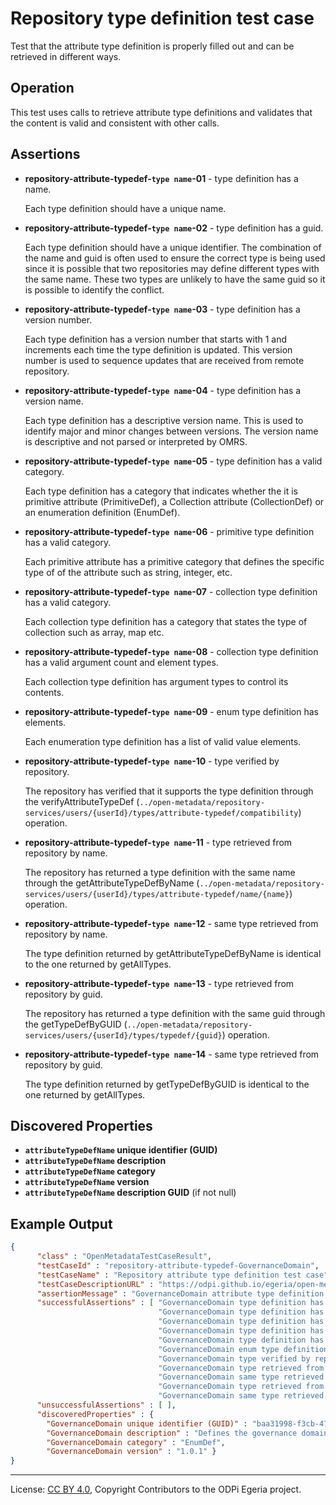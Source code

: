 <!-- SPDX-License-Identifier: CC-BY-4.0 -->
<!-- Copyright Contributors to the ODPi Egeria project. -->

# Repository type definition test case

Test that the attribute type definition is properly filled out
and can be retrieved in different ways.

## Operation

This test uses calls to retrieve attribute
type definitions and validates that the content
is valid and consistent with other calls.

## Assertions

* **repository-attribute-typedef-`type name`-01** - type definition has a name.
  
  Each type definition should have a unique name.
  
* **repository-attribute-typedef-`type name`-02** - type definition has a guid.

  Each type definition should have a unique identifier.  The combination
  of the name and guid is often used to ensure the correct type is being used
  since it is possible that two repositories may define different types
  with the same name.  These two types are unlikely to have the same guid so it
  is possible to identify the conflict.
  
* **repository-attribute-typedef-`type name`-03** - type definition has a version number.

  Each type definition has a version number that starts with 1 and increments
  each time the type definition is updated.  This version number is used to
  sequence updates that are received from remote repository.
  
* **repository-attribute-typedef-`type name`-04** - type definition has a version name.

  Each type definition has a descriptive version name.  This is used to identify
  major and minor changes between versions.  The version name is descriptive
  and not parsed or interpreted by OMRS.
  
* **repository-attribute-typedef-`type name`-05** - type definition has a valid category.

  Each type definition has a category that indicates whether the it is
  primitive attribute (PrimitiveDef), a Collection attribute (CollectionDef)
  or an enumeration definition (EnumDef).
  
* **repository-attribute-typedef-`type name`-06** - primitive type definition has a valid category.

  Each primitive attribute has a primitive category that defines the specific type of
  of the attribute such as string, integer, etc.
  
* **repository-attribute-typedef-`type name`-07** - collection type definition has a valid category.

  Each collection type definition has a category that states the type of collection
  such as array, map etc.
  
* **repository-attribute-typedef-`type name`-08** - collection type definition has a valid argument count and element types.

  Each collection type definition has argument types to control its contents.
  
* **repository-attribute-typedef-`type name`-09** - enum type definition has elements.

  Each enumeration type definition has a list of valid value elements.
  
* **repository-attribute-typedef-`type name`-10** - type verified by repository.

  The repository has verified that it supports the type definition through
  the verifyAttributeTypeDef (`../open-metadata/repository-services/users/{userId}/types/attribute-typedef/compatibility`)
  operation.
  
* **repository-attribute-typedef-`type name`-11** - type retrieved from repository by name.

  The repository has returned a type definition with the same name through
  the getAttributeTypeDefByName (`../open-metadata/repository-services/users/{userId}/types/attribute-typedef/name/{name}`)
  operation.

* **repository-attribute-typedef-`type name`-12** - same type retrieved from repository by name.

  The type definition returned by getAttributeTypeDefByName is identical to the one
  returned by getAllTypes.
  
* **repository-attribute-typedef-`type name`-13** - type retrieved from repository by guid.

  The repository has returned a type definition with the same guid through
  the getTypeDefByGUID (`../open-metadata/repository-services/users/{userId}/types/typedef/{guid}`)
  operation.
  
* **repository-attribute-typedef-`type name`-14** - same type retrieved from repository by guid.

  The type definition returned by getTypeDefByGUID is identical to the one
  returned by getAllTypes.


## Discovered Properties


* **`attributeTypeDefName` unique identifier (GUID)** 
* **`attributeTypeDefName` description**
* **`attributeTypeDefName` category**
* **`attributeTypeDefName` version**
* **`attributeTypeDefName` description GUID** (if not null)


## Example Output

```json
{
      "class" : "OpenMetadataTestCaseResult",
      "testCaseId" : "repository-attribute-typedef-GovernanceDomain",
      "testCaseName" : "Repository attribute type definition test case",
      "testCaseDescriptionURL" : "https://odpi.github.io/egeria/open-metadata-conformance-suite/docs/origin-workbench/repository-attribute-typedef-test-case.md",
      "assertionMessage" : "GovernanceDomain attribute type definition is compliant",
      "successfulAssertions" : [ "GovernanceDomain type definition has a name.",
                                 "GovernanceDomain type definition has a guid.",
                                 "GovernanceDomain type definition has a version number.",
                                 "GovernanceDomain type definition has a version name.",
                                 "GovernanceDomain type definition has a valid category.",
                                 "GovernanceDomain enum type definition has elements.",
                                 "GovernanceDomain type verified by repository.",
                                 "GovernanceDomain type retrieved from repository by name.",
                                 "GovernanceDomain same type retrieved from repository by name.",
                                 "GovernanceDomain type retrieved from repository by guid.",
                                 "GovernanceDomain same type retrieved from repository by guid." ],
      "unsuccessfulAssertions" : [ ],
      "discoveredProperties" : {
        "GovernanceDomain unique identifier (GUID)" : "baa31998-f3cb-47b0-9123-674a701e87bc",
        "GovernanceDomain description" : "Defines the governance domains that open metadata seeks to unite.",
        "GovernanceDomain category" : "EnumDef",
        "GovernanceDomain version" : "1.0.1" }
}
```


----
License: [CC BY 4.0](https://creativecommons.org/licenses/by/4.0/),
Copyright Contributors to the ODPi Egeria project.